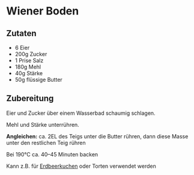 # Wiener Boden

## Zutaten

- 6 Eier
- 200g Zucker 
- 1 Prise Salz 
- 180g Mehl 
- 40g Stärke
- 50g flüssige Butter

## Zubereitung

Eier und Zucker über einem Wasserbad schaumig schlagen.

Mehl und Stärke unterrühren.

**Angleichen:** ca. 2EL des Teigs unter die Butter rühren, dann diese Masse unter den restlichen Teig rühren

Bei 190°C ca.  40–45 Minuten  backen

Kann z.B. für [Erdbeerkuchen](./Erdbeerkuchen.md) oder Torten verwendet werden

